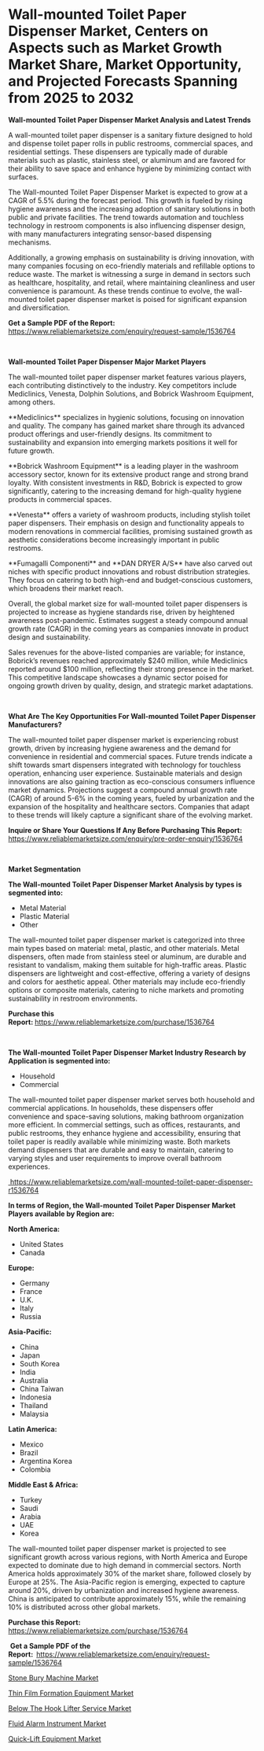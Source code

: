 <p><h1>Wall-mounted Toilet Paper Dispenser Market, Centers on Aspects such as Market Growth Market Share, Market Opportunity, and Projected Forecasts Spanning from 2025 to 2032</h1></p><p><strong>Wall-mounted Toilet Paper Dispenser Market Analysis and Latest Trends</strong></p>
<p><p>A wall-mounted toilet paper dispenser is a sanitary fixture designed to hold and dispense toilet paper rolls in public restrooms, commercial spaces, and residential settings. These dispensers are typically made of durable materials such as plastic, stainless steel, or aluminum and are favored for their ability to save space and enhance hygiene by minimizing contact with surfaces. </p><p>The Wall-mounted Toilet Paper Dispenser Market is expected to grow at a CAGR of 5.5% during the forecast period. This growth is fueled by rising hygiene awareness and the increasing adoption of sanitary solutions in both public and private facilities. The trend towards automation and touchless technology in restroom components is also influencing dispenser design, with many manufacturers integrating sensor-based dispensing mechanisms.</p><p>Additionally, a growing emphasis on sustainability is driving innovation, with many companies focusing on eco-friendly materials and refillable options to reduce waste. The market is witnessing a surge in demand in sectors such as healthcare, hospitality, and retail, where maintaining cleanliness and user convenience is paramount. As these trends continue to evolve, the wall-mounted toilet paper dispenser market is poised for significant expansion and diversification.</p></p>
<p><strong>Get a Sample PDF of the Report:&nbsp;</strong> <a href="https://www.reliablemarketsize.com/enquiry/request-sample/1536764?utm_campaign=2041&utm_medium=2&utm_source=Github&utm_content=ia&utm_term=11042025&utm_id=wall-mounted-toilet-paper-dispenser">https://www.reliablemarketsize.com/enquiry/request-sample/1536764</a></p>
<p>&nbsp;</p>
<p><strong>Wall-mounted Toilet Paper Dispenser Major Market Players</strong></p>
<p><p>The wall-mounted toilet paper dispenser market features various players, each contributing distinctively to the industry. Key competitors include Mediclinics, Venesta, Dolphin Solutions, and Bobrick Washroom Equipment, among others.</p><p>**Mediclinics** specializes in hygienic solutions, focusing on innovation and quality. The company has gained market share through its advanced product offerings and user-friendly designs. Its commitment to sustainability and expansion into emerging markets positions it well for future growth.</p><p>**Bobrick Washroom Equipment** is a leading player in the washroom accessory sector, known for its extensive product range and strong brand loyalty. With consistent investments in R&D, Bobrick is expected to grow significantly, catering to the increasing demand for high-quality hygiene products in commercial spaces.</p><p>**Venesta** offers a variety of washroom products, including stylish toilet paper dispensers. Their emphasis on design and functionality appeals to modern renovations in commercial facilities, promising sustained growth as aesthetic considerations become increasingly important in public restrooms.</p><p>**Fumagalli Componenti** and **DAN DRYER A/S** have also carved out niches with specific product innovations and robust distribution strategies. They focus on catering to both high-end and budget-conscious customers, which broadens their market reach.</p><p>Overall, the global market size for wall-mounted toilet paper dispensers is projected to increase as hygiene standards rise, driven by heightened awareness post-pandemic. Estimates suggest a steady compound annual growth rate (CAGR) in the coming years as companies innovate in product design and sustainability.</p><p>Sales revenues for the above-listed companies are variable; for instance, Bobrick’s revenues reached approximately $240 million, while Mediclinics reported around $100 million, reflecting their strong presence in the market. This competitive landscape showcases a dynamic sector poised for ongoing growth driven by quality, design, and strategic market adaptations.</p></p>
<p>&nbsp;</p>
<p><strong>What Are The Key Opportunities For Wall-mounted Toilet Paper Dispenser Manufacturers?</strong></p>
<p><p>The wall-mounted toilet paper dispenser market is experiencing robust growth, driven by increasing hygiene awareness and the demand for convenience in residential and commercial spaces. Future trends indicate a shift towards smart dispensers integrated with technology for touchless operation, enhancing user experience. Sustainable materials and design innovations are also gaining traction as eco-conscious consumers influence market dynamics. Projections suggest a compound annual growth rate (CAGR) of around 5-6% in the coming years, fueled by urbanization and the expansion of the hospitality and healthcare sectors. Companies that adapt to these trends will likely capture a significant share of the evolving market.</p></p>
<p><strong>Inquire or Share Your Questions If Any Before Purchasing This Report:</strong> <a href="https://www.reliablemarketsize.com/enquiry/pre-order-enquiry/1536764?utm_campaign=2041&utm_medium=2&utm_source=Github&utm_content=ia&utm_term=11042025&utm_id=wall-mounted-toilet-paper-dispenser">https://www.reliablemarketsize.com/enquiry/pre-order-enquiry/1536764</a></p>
<p>&nbsp;</p>
<p><strong>Market Segmentation</strong></p>
<p><strong>The Wall-mounted Toilet Paper Dispenser Market Analysis by types is segmented into:</strong></p>
<p><ul><li>Metal Material</li><li>Plastic Material</li><li>Other</li></ul></p>
<p><p>The wall-mounted toilet paper dispenser market is categorized into three main types based on material: metal, plastic, and other materials. Metal dispensers, often made from stainless steel or aluminum, are durable and resistant to vandalism, making them suitable for high-traffic areas. Plastic dispensers are lightweight and cost-effective, offering a variety of designs and colors for aesthetic appeal. Other materials may include eco-friendly options or composite materials, catering to niche markets and promoting sustainability in restroom environments.</p></p>
<p><strong>Purchase this Report:&nbsp;</strong><a href="https://www.reliablemarketsize.com/purchase/1536764?utm_campaign=2041&utm_medium=2&utm_source=Github&utm_content=ia&utm_term=11042025&utm_id=wall-mounted-toilet-paper-dispenser">https://www.reliablemarketsize.com/purchase/1536764</a></p>
<p>&nbsp;</p>
<p><strong>The Wall-mounted Toilet Paper Dispenser Market Industry Research by Application is segmented into:</strong></p>
<p><ul><li>Household</li><li>Commercial</li></ul></p>
<p><p>The wall-mounted toilet paper dispenser market serves both household and commercial applications. In households, these dispensers offer convenience and space-saving solutions, making bathroom organization more efficient. In commercial settings, such as offices, restaurants, and public restrooms, they enhance hygiene and accessibility, ensuring that toilet paper is readily available while minimizing waste. Both markets demand dispensers that are durable and easy to maintain, catering to varying styles and user requirements to improve overall bathroom experiences.</p></p>
<p><a href="https://www.reliablemarketsize.com/wall-mounted-toilet-paper-dispenser-r1536764?utm_campaign=2041&utm_medium=2&utm_source=Github&utm_content=ia&utm_term=11042025&utm_id=wall-mounted-toilet-paper-dispenser">&nbsp;https://www.reliablemarketsize.com/wall-mounted-toilet-paper-dispenser-r1536764</a></p>
<p><strong>In terms of Region, the Wall-mounted Toilet Paper Dispenser Market Players available by Region are:</strong></p>
<p>
    <p> <strong> North America: </strong>
        <ul>
            <li>United States</li>
            <li>Canada</li>
        </ul>
        </p> 
    <p> <strong> Europe: </strong>
        <ul>
            <li>Germany</li>
            <li>France</li>
            <li>U.K.</li>
            <li>Italy</li>
            <li>Russia</li>
        </ul>
        </p> 
    <p> <strong> Asia-Pacific: </strong>
        <ul>
            <li>China</li>
            <li>Japan</li>
            <li>South Korea</li>
            <li>India</li>
            <li>Australia</li>
            <li>China Taiwan</li>
            <li>Indonesia</li>
            <li>Thailand</li>
            <li>Malaysia</li>
        </ul>
        </p> 
    <p> <strong> Latin America: </strong>
        <ul>
            <li>Mexico</li>
            <li>Brazil</li>
            <li>Argentina Korea</li>
            <li>Colombia</li>
        </ul>
        </p> 
    <p> <strong> Middle East & Africa: </strong>
        <ul>
            <li>Turkey</li>
            <li>Saudi</li>
            <li>Arabia</li>
            <li>UAE</li>
            <li>Korea</li>
        </ul>
    </p>
    </p>
<p><p>The wall-mounted toilet paper dispenser market is projected to see significant growth across various regions, with North America and Europe expected to dominate due to high demand in commercial sectors. North America holds approximately 30% of the market share, followed closely by Europe at 25%. The Asia-Pacific region is emerging, expected to capture around 20%, driven by urbanization and increased hygiene awareness. China is anticipated to contribute approximately 15%, while the remaining 10% is distributed across other global markets.</p></p>
<p><strong>Purchase this Report: </strong><a href="https://www.reliablemarketsize.com/purchase/1536764?utm_campaign=2041&utm_medium=2&utm_source=Github&utm_content=ia&utm_term=11042025&utm_id=wall-mounted-toilet-paper-dispenser">https://www.reliablemarketsize.com/purchase/1536764</a></p>
<p>&nbsp;<strong>Get a Sample PDF of the Report:&nbsp;&nbsp;</strong><a href="https://www.reliablemarketsize.com/enquiry/request-sample/1536764?utm_campaign=2041&utm_medium=2&utm_source=Github&utm_content=ia&utm_term=11042025&utm_id=wall-mounted-toilet-paper-dispenser">https://www.reliablemarketsize.com/enquiry/request-sample/1536764</a></p>
<p><strong></strong></p>
<p><p><a href="https://github.com/laveeasaadrh/Market-Research-Report-List-1/blob/main/stone-bury-machine-market.md?utm_campaign=2041&utm_medium=2&utm_source=Github&utm_content=ia&utm_term=11042025&utm_id=wall-mounted-toilet-paper-dispenser">Stone Bury Machine Market</a></p><p><a href="https://github.com/leoustolja/Market-Research-Report-List-1/blob/main/thin-film-formation-equipment-market.md?utm_campaign=2041&utm_medium=2&utm_source=Github&utm_content=ia&utm_term=11042025&utm_id=wall-mounted-toilet-paper-dispenser">Thin Film Formation Equipment Market</a></p><p><a href="https://github.com/swaftaenglem/Market-Research-Report-List-1/blob/main/below-the-hook-lifter-service-market.md?utm_campaign=2041&utm_medium=2&utm_source=Github&utm_content=ia&utm_term=11042025&utm_id=wall-mounted-toilet-paper-dispenser">Below The Hook Lifter Service Market</a></p><p><a href="https://github.com/ayondaylos/Market-Research-Report-List-1/blob/main/fluid-alarm-instrument-market.md?utm_campaign=2041&utm_medium=2&utm_source=Github&utm_content=ia&utm_term=11042025&utm_id=wall-mounted-toilet-paper-dispenser">Fluid Alarm Instrument Market</a></p><p><a href="https://github.com/bichukapac/Market-Research-Report-List-1/blob/main/quick-lift-equipment-market.md?utm_campaign=2041&utm_medium=2&utm_source=Github&utm_content=ia&utm_term=11042025&utm_id=wall-mounted-toilet-paper-dispenser">Quick-Lift Equipment Market</a></p></p>